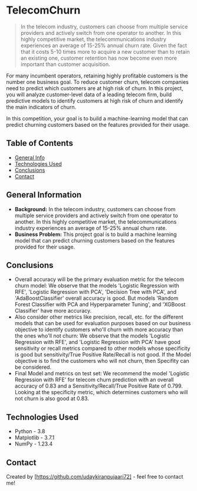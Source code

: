 # TelecomChurn
> In the telecom industry, customers can choose from multiple service providers and actively switch from one operator to another. In this highly competitive market, the telecommunications industry experiences an average of 15-25% annual churn rate. Given the fact that it costs 5-10 times more to acquire a new customer than to retain an existing one, customer retention has now become even more important than customer acquisition.

For many incumbent operators, retaining highly profitable customers is the number one business goal. To reduce customer churn, telecom companies need to predict which customers are at high risk of churn. In this project, you will analyze customer-level data of a leading telecom firm, build predictive models to identify customers at high risk of churn and identify the main indicators of churn.

In this competition, your goal is to build a machine-learning model that can predict churning customers based on the features provided for their usage.

## Table of Contents
* [General Info](#general-information)
* [Technologies Used](#technologies-used)
* [Conclusions](#conclusions)
* [Contact](#contact)

## General Information
- **Background:** In the telecom industry, customers can choose from multiple service providers and actively switch from one operator to another. In this highly competitive market, the telecommunications industry experiences an average of 15-25% annual churn rate.
- **Business Problem:** This project goal is to build a machine learning model that can predict churning customers based on the features provided for their usage.

## Conclusions
- Overall accuracy will be the primary evaluation metric for the telecom churn model: We observe that the models 'Logistic Regression with RFE', 'Logistic Regression with PCA', 'Decision Tree with PCA', and 'AdaBoostClassifier' overall accuracy is good. But models 'Random Forest Classifier with PCA and Hyperparameter Tuning', and 'XGBoost Classifier' have more accuracy.
- Also consider other metrics like precision, recall, etc. for the different models that can be used for evaluation purposes based on our business objective to identify customers who'll churn with more accuracy than the ones who'll not churn: We observe that the models 'Logistic Regression with RFE', and 'Logistic Regression with PCA' have good sensitivity or recall metrics compared to other models whose specificity is good but sensitivity/True Positive Rate/Recall is not good. If the Model objective is to find the customers who will not churn, then Specifity can be considered.
- Final Model and metrics on test set: We recommend the model 'Logistic Regression with RFE' for telecom churn prediction with an overall accuracy of 0.83 and a Sensitivity/Recall/True Positive Rate of 0.799. Looking at the specificity metric, which determines customers who will not churn is also good at 0.83.

## Technologies Used
- Python - 3.8
- Matplotlib - 3.7.1
- NumPy - 1.23.4

## Contact
Created by [https://github.com/udaykiranpujaari72] - feel free to contact me!
